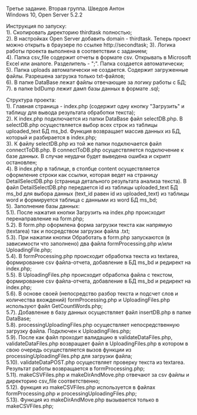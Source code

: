 Третье задание. Вторая группа. Шведов Антон <br>
Windows 10, Open Server 5.2.2 <br>

 Инструкция по запуску: <br>
	1). Скопировать директорию thirdtask полностью;<br>
 	2). В настройках Open Server добавить domain - thirdtask. Теперь проект можно открыть в браузере по ссылке http://secondtask;
 	3). Логика работы проекта выполнена в соответствии с заданием;<br>
 	4). Папка csv_file содержит отчеты в формате csv. Открывать в Microsoft Excel или аналоге. Разделитель - ";". 
Папка создается автоматически;<br>
 	5). Папка uploads автоматически не создается. Содержит загруженные файлы. Разрешена загрузка только txt-файлов;<br>
	6). В папке DataBase лежат файлы отвечающие за логику работы с БД;<br>
	7). в папке bdDump лежит дамп базы данных в формате .sql;<br>

 Структура проекта:<br>
	1). Главная страница - index.php (содержит одну кнопку "Загрузить" и таблицу для вывода результата обработки текста);<br>
	2). К index.php подключается из папки DataBase файл selectDB.php. В selectDB.php осуществляется выбор всех строк из таблицы 
uploaded_text БД ms_bd. Функция возвращает массив данных из БД, который и разбирается в index.php;<br>
	3). К файлу selectDB.php из той же папки подключается файл connectToDB.php. В connectToDB.php осуществляется подключение к
базе данных. В случае неудачи будет выведена ошибка и скрипт остановлен;<br>
	4). В index.php в таблице, в столбце content осуществляется оформление строки как ссылки, которая ведет на страницу 
DetailSelectDB.php (страница детального результата анализа текста). В файл DetailSelectDB.php передается id из таблицы uploaded_text БД ms_bd для выбора данных (text_id равен id из uploaded_text) из таблицы word и формируется таблица с данными из word БД ms_bd;<br>
	5). Заполнение базы данных:<br>
	 5.1). После нажатия кнопки Загрузить на index.php происходит перенаправление на form.php;<br>
	 5.2). В form.php оформлена форма загрузки текста как напрямую (textarea) так и посредством загрузки файла .txt;<br>
	 5.3). При нажатии кнопки Обработать в form.php запускаются (в зависимости что заполнено) два файла formProcessing.php и/или
UploadingFile.php;<br>
	 5.4). В formProcessing.php происходит обработка текста из textarea, формирование csv файла-отчета, добавление в БД ms_bd и редирект на index.php;<br>
	 5.5). В UploadingFiles.php происходит обработка файла с текстом, формирование csv файла-отчета, добавление в БД ms_bd и редирект на index.php;<br>
	 5.6). В основе своей (непосредство разбор текста и подсчет слов и количества вхождений) formProcessing.php и
UploadingFiles.php используют файл GetCountWords.php;<br>
	 5.7). Добавление в базу данных осуществляет файл insertDB.php в папке DataBase;<br>
	 5.8). processingUploadingFiles.php осуществляет непосредственную загрузку файла. Подключен к UploadingFiles.php;<br>
	 5.9). После как файл проходит валидацию в validateDataFiles.php, validateDataFiles.php возвращает файл в UploadingFiles.php в
котором в свою очередь осуществляется вызов функции из processingUploadingFiles.php для загрузки файла;<br>
	 5.10). validateDataPOST.php осуществляет проверку текста из textarea. Результат работы возвращается в formProcessing.php;<br>
	 5.11). makeCSVFiles.php и makeDirAndMove.php отвечают за csv файлы и директорию csv_file соответственно;<br>
	 5.12). функция из makeCSVFiles.php используется в файлах formProcessing.php и processingUploadingFiles.php;<br>
	 5.13). Функция из makeDirAndMove.php вызывается только в makeCSVFiles.php;
